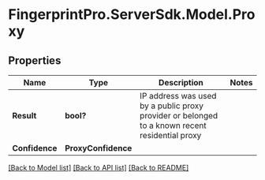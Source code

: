 # FingerprintPro.ServerSdk.Model.Proxy
## Properties

Name | Type | Description | Notes
------------ | ------------- | ------------- | -------------
**Result** | **bool?** | IP address was used by a public proxy provider or belonged to a known recent residential proxy  | 
**Confidence** | **ProxyConfidence** |  | 

[[Back to Model list]](../README.md#documentation-for-models) [[Back to API list]](../README.md#documentation-for-api-endpoints) [[Back to README]](../README.md)

